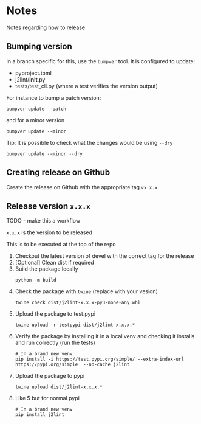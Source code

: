 # Notes

Notes regarding how to release

## Bumping version

In a branch specific for this, use the `bumpver` tool.
It is configured to update:
* pyproject.toml
* j2lint/__init__.py
* tests/test_cli.py (where a test verifies the version output)

For instance to bump a patch version:
```
bumpver update --patch
```

and for a minor version

```
bumpver update --minor
```

Tip: It is possible to check what the changes would be using `--dry`

```
bumpver update --minor --dry
```

## Creating release on Github

Create the release on Github with the appropriate tag `vx.x.x`

## Release version `x.x.x`

TODO - make this a workflow

`x.x.x` is the version to be released

This is to be executed at the top of the repo

1. Checkout the latest version of devel with the correct tag for the release
2. [Optional] Clean dist if required
3. Build the package locally
   ```
   python -m build
   ```
4. Check the package with `twine` (replace with your vesion)
    ```
    twine check dist/j2lint-x.x.x-py3-none-any.whl
    ```
5. Upload the package to test.pypi
    ```
    twine upload -r testpypi dist/j2lint-x.x.x.*
    ```
6. Verify the package by installing it in a local venv and checking it installs
   and run correctly (run the tests)
   ```
   # In a brand new venv
   pip install -i https://test.pypi.org/simple/ --extra-index-url https://pypi.org/simple  --no-cache j2lint
   ```
7. Upload the package to pypi
    ```
    twine upload dist/j2lint-x.x.x.*
    ```
8. Like 5 but for normal pypi
   ```
   # In a brand new venv
   pip install j2lint
   ```
